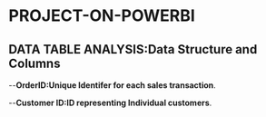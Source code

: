 # PROJECT-ON-POWERBI

## DATA TABLE ANALYSIS:Data Structure and Columns
--**OrderID:Unique Identifer for each sales transaction**.

--**Customer ID:ID representing Individual customers**.
